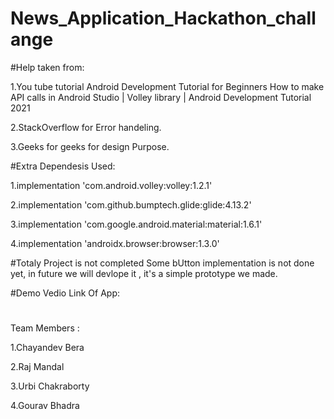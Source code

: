 # News_Application_Hackathon_challange

#Help taken from:

1.You tube tutorial
Android Development Tutorial for Beginners
How to make API calls in Android Studio | Volley library | Android Development Tutorial 2021

2.StackOverflow for Error handeling.

3.Geeks for geeks for design Purpose.

#Extra Dependesis Used:

1.implementation 'com.android.volley:volley:1.2.1'

2.implementation 'com.github.bumptech.glide:glide:4.13.2'

3.implementation 'com.google.android.material:material:1.6.1'

4.implementation 'androidx.browser:browser:1.3.0'

#Totaly Project is not completed Some bUtton implementation is not done yet, in future we will devlope it , it's a simple prototype we made.


#Demo Vedio Link Of App:








#
Team Members :

1.Chayandev Bera

2.Raj Mandal

3.Urbi Chakraborty

4.Gourav Bhadra
